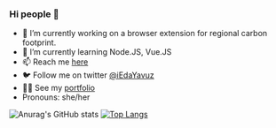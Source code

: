### Hi people 👋

- 🔭 I’m currently working on a browser extension for regional carbon footprint.
- 🌱 I’m currently learning Node.JS, Vue.JS
- 📫 Reach me <a href="https://thisiseda.netlify.app/contact" target="_blank">here</a>
- 🐦 Follow me on twitter  <a href="https://twitter.com/iEdaYavuz" target="_blank">@iEdaYavuz</a>
- 💁‍♀️ See my <a href="https://thisisEda.netlify.app" target="_blank">portfolio</a>
- Pronouns: she/her

![Anurag's GitHub stats](https://github-readme-stats.vercel.app/api?username=Eddayavuz&show_icons=true)
[![Top Langs](https://github-readme-stats.vercel.app/api/top-langs/?username=Eddayavuz&layout=compact)](https://github.com/anuraghazra/github-readme-stats)